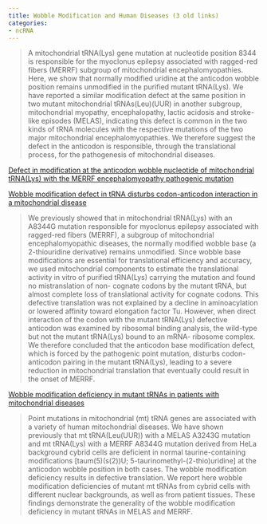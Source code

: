 ```yaml
---
title: Wobble Modification and Human Diseases (3 old links)
categories:
- ncRNA
---
```

> A mitochondrial tRNA(Lys) gene mutation at nucleotide position 8344 is
responsible for the myoclonus epilepsy associated with ragged-red fibers
(MERRF) subgroup of mitochondrial encephalomyopathies. Here, we show that
normally modified uridine at the anticodon wobble position remains unmodified
in the purified mutant tRNA(Lys). We have reported a similar modification
defect at the same position in two mutant mitochondrial tRNAs(Leu)(UUR) in
another subgroup, mitochondrial myopathy, encephalopathy, lactic acidosis and
stroke-like episodes (MELAS), indicating this defect is common in the two
kinds of tRNA molecules with the respective mutations of the two major
mitochondrial encephalomyopathies. We therefore suggest the defect in the
anticodon is responsible, through the translational process, for the
pathogenesis of mitochondrial diseases.
<!--more-->

[Defect in modification at the anticodon wobble nucleotide of mitochondrial
tRNA(Lys) with the MERRF encephalomyopathy pathogenic
mutation](http://www.ncbi.nlm.nih.gov/pubmed/10675533)

[Wobble modification defect in tRNA disturbs codon-anticodon interaction in a
mitochondrial disease](http://www.ncbi.nlm.nih.gov/pubmed/11532943)

> We previously showed that in mitochondrial tRNA(Lys) with an A8344G mutation
responsible for myoclonus epilepsy associated with ragged-red fibers (MERRF),
a subgroup of mitochondrial encephalomyopathic diseases, the normally modified
wobble base (a 2-thiouridine derivative) remains unmodified. Since wobble base
modifications are essential for translational efficiency and accuracy, we used
mitochondrial components to estimate the translational activity in vitro of
purified tRNA(Lys) carrying the mutation and found no mistranslation of non-
cognate codons by the mutant tRNA, but almost complete loss of translational
activity for cognate codons. This defective translation was not explained by a
decline in aminoacylation or lowered affinity toward elongation factor Tu.
However, when direct interaction of the codon with the mutant tRNA(Lys)
defective anticodon was examined by ribosomal binding analysis, the wild-type
but not the mutant tRNA(Lys) bound to an mRNA- ribosome complex. We therefore
concluded that the anticodon base modification defect, which is forced by the
pathogenic point mutation, disturbs codon- anticodon pairing in the mutant
tRNA(Lys), leading to a severe reduction in mitochondrial translation that
eventually could result in the onset of MERRF.

[Wobble modification deficiency in mutant tRNAs in patients with mitochondrial
diseases](http://www.ncbi.nlm.nih.gov/pubmed/15893315)

> Point mutations in mitochondrial (mt) tRNA genes are associated with a
variety of human mitochondrial diseases. We have shown previously that mt
tRNA(Leu(UUR)) with a MELAS A3243G mutation and mt tRNA(Lys) with a MERRF
A8344G mutation derived from HeLa background cybrid cells are deficient in
normal taurine-containing modifications [taum(5)(s(2))U;
5-taurinomethyl-(2-thio)uridine] at the anticodon wobble position in both
cases. The wobble modification deficiency results in defective translation. We
report here wobble modification deficiencies of mutant mt tRNAs from cybrid
cells with different nuclear backgrounds, as well as from patient tissues.
These findings demonstrate the generality of the wobble modification
deficiency in mutant tRNAs in MELAS and MERRF.

